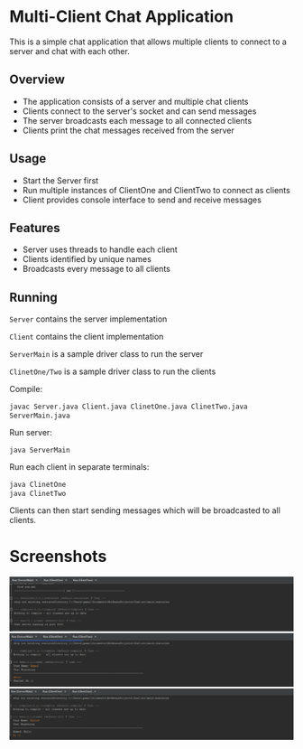 # Multi-Client Chat Application

This is a simple chat application that allows multiple clients to connect to a server and chat with each other.

## Overview

- The application consists of a server and multiple chat clients 
- Clients connect to the server's socket and can send messages
- The server broadcasts each message to all connected clients
- Clients print the chat messages received from the server 

## Usage

- Start the Server first 
- Run multiple instances of ClientOne and ClientTwo to connect as clients
- Client provides console interface to send and receive messages

## Features

- Server uses threads to handle each client 
- Clients identified by unique names
- Broadcasts every message to all clients

## Running

`Server` contains the server implementation

`Client` contains the client implementation 

`ServerMain` is a sample driver class to run the server

`ClinetOne/Two` is a sample driver class to run the clients

Compile:

```
javac Server.java Client.java ClinetOne.java ClinetTwo.java ServerMain.java
```

Run server:

```
java ServerMain
``` 

Run each client in separate terminals:

```
java ClinetOne
java ClinetTwo
```

Clients can then start sending messages which will be broadcasted to all clients.

# Screenshots
![Server](/p/1.png)
![Server](/p/2.png)
![Server](/p/3.png)
